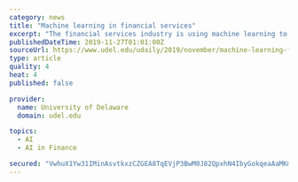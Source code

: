 ```yaml
---
category: news
title: "Machine learning in financial services"
excerpt: "The financial services industry is using machine learning to revolutionize its processes and rapidly improve financial outcomes, and its potential seems limitless. That’s why the University of Delaware’s Institute for Financial Services Analytics (IFSA ..."
publishedDateTime: 2019-11-27T01:01:00Z
sourceUrl: https://www.udel.edu/udaily/2019/november/machine-learning-financial-services-ifsa/
type: article
quality: 4
heat: 4
published: false

provider:
  name: University of Delaware
  domain: udel.edu

topics:
  - AI
  - AI in Finance

secured: "VwhuX1Yw31IMinAsvtkxzCZGEA8TqEVjP3BwM0J82QpxhN4IbyGokqeaAaMKmly51T6vPy/rqoYp0riz1ZJWb8ZjsDuJXot9roObijFMGV4ILUxVS3kl3oz2d7tz+fIsDRNxjdbjyjaHnKhCj5DuXxZnaz1MLshBTFC/BGqqZT0iSELfnDgvBE0N30KxzyuLZcCkLMNxe4o2ENvk4g9LXzxQ3t8hqqtn/nTwhkdXLy1xRLGeNWuSRmHHZn4GPNhuOObHAkN5Ud3eUZvIyCjAxQ==;KniBg7pNNBDmPuQBxgOPZA=="
---
```


